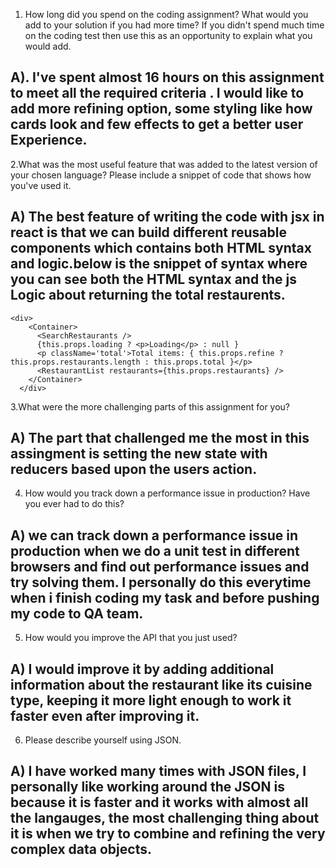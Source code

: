 1.	How long did you spend on the coding assignment? What would you add to your solution if you had more time? If you didn't spend much time on the coding test then use this as an opportunity to explain what you would add.

## A). I've spent almost 16 hours on this assignment to meet all the required criteria . I would like to add more refining option, some styling like how cards look and few effects to get a better user Experience.

2.What was the most useful feature that was added to the latest version of your chosen language? Please include a snippet of code that shows how you've used it.

## A) The best feature of writing the code with jsx in react is that we can build different reusable components which contains both HTML syntax and logic.below is the snippet of syntax where you can see both the HTML syntax and the js Logic about returning the total restaurents.

    <div>
        <Container>
          <SearchRestaurants />
          {this.props.loading ? <p>Loading</p> : null }
          <p className='total'>Total items: { this.props.refine ? this.props.restaurants.length : this.props.total }</p> 
          <RestaurantList restaurants={this.props.restaurants} />
        </Container>
      </div>
  
3.What were the more challenging parts of this assignment for you?
## A) The part that challenged me the most in this assingment is setting the new state with reducers based upon the users action. 

4.	How would you track down a performance issue in production? Have you ever had to do this?
## A) we can track down a performance issue in production when we do a unit test in different browsers and find out performance issues and try solving them. I personally do this everytime when i finish coding my task and before pushing my code to QA team.


5.	How would you improve the API that you just used?
## A) I would improve it by adding additional information about the restaurant like its cuisine type, keeping it  more light enough to work it faster even after improving it.

6.	Please describe yourself using JSON.
## A) I have worked many times with JSON files, I personally like working around the JSON is because it is faster and it works with almost all the langauges,  the most challenging thing about it is when we try to combine and refining the very complex data objects.

